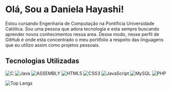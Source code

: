 # Olá, Sou a Daniela Hayashi!

Estou cursando Engenharia de Computação na Pontifícia Universidade Católica. Sou uma pessoa que adora tecnologia e esta sempre buscando aprender novos conhecimentos nessa area. Desse modo, nesse perfil de GitHub é onde esta concentrado o meu portifolio a respeito das linguagens que eu utilizo assim como projetos pessoais.

## Tecnologias Utilizadas

![C](https://img.shields.io/badge/c-%2300599C.svg?style=for-the-badge&logo=c&logoColor=white) ![Java](https://img.shields.io/badge/java-%23ED8B00.svg?style=for-the-badge&logo=openjdk&logoColor=white) ![ASSEMBLY](https://img.shields.io/badge/_-ASM-701516.svg?style=for-the-badge) ![HTML5](https://img.shields.io/badge/html5-%23E34F26.svg?style=for-the-badge&logo=html5&logoColor=white) ![CSS3](https://img.shields.io/badge/css3-%231572B6.svg?style=for-the-badge&logo=css3&logoColor=white) ![JavaScript](https://img.shields.io/badge/javascript-%23323330.svg?style=for-the-badge&logo=javascript&logoColor=%23F7DF1E) ![MySQL](https://img.shields.io/badge/mysql-%2300f.svg?style=for-the-badge&logo=mysql&logoColor=white) ![PHP](https://img.shields.io/badge/php-%23777BB4.svg?style=for-the-badge&logo=php&logoColor=white)

![Top Langs](https://github-readme-stats.vercel.app/api/top-langs/?username=danchih&layout=compact&theme=radical)


